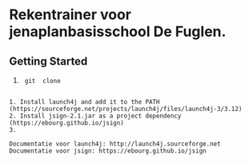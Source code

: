 # Rekentrainer voor jenaplanbasisschool De Fuglen.

## Getting Started

1. ```shell
    git  clone
```

1. Install launch4j and add it to the PATH (https://sourceforge.net/projects/launch4j/files/launch4j-3/3.12)
2. Install jsign-2.1.jar as a project dependency (https://ebourg.github.io/jsign)
3.

Documentatie voor launch4j: http://launch4j.sourceforge.net
Documentatie voor jsign: https://ebourg.github.io/jsign





